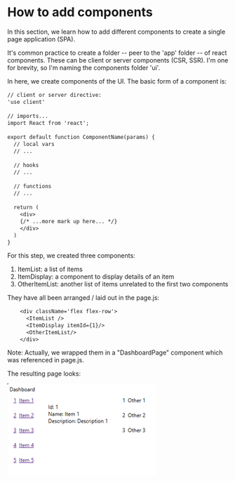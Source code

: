 # How to add components

In this section, we learn how to add different components to create a single page application (SPA).

It's common practice to create a folder -- peer to the 'app' folder -- of react components. These can be client or server components (CSR, SSR). I'm one for brevity, so I'm naming the components folder 'ui'.

In here, we create components of the UI. The basic form of a component is:

```
// client or server directive:
'use client'

// imports...
import React from 'react';

export default function ComponentName(params) {
  // local vars
  // ...

  // hooks
  // ...

  // functions
  // ...

  return (
    <div>
    {/* ...more mark up here... */}
    </div>
  )
}
```

For this step, we created three components:
1. ItemList: a list of items
2. ItemDisplay: a component to display details of an item
3. OtherItemList: another list of items unrelated to the first two components

They have all been arranged / laid out in the page.js:

```
    <div className='flex flex-row'>
      <ItemList />
      <ItemDisplay itemId={1}/>
      <OtherItemList/> 
    </div>
```

Note: Actually, we wrapped them in a "DashboardPage" component which was referenced in page.js.

The resulting page looks:

![alt text](../img/image.png)